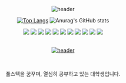 <div align="center">

![header](https://capsule-render.vercel.app/api?type=waving&color=006991&height=150&section=header&text=INSIDEPIXCE&fontColor=002361&fontSize=70&animation=fadeIn&fontAlignY=55)


[![Top Langs](https://github-readme-stats.vercel.app/api/top-langs/?username=insidepixce&exclude_repo=baseball-simulator&hide=python,html&layout=compact&theme=tokyonight)](https://github.com/insidepixce)
![Anurag's GitHub stats](https://github-readme-stats.vercel.app/api?username=insidepixce&show_icons=true&theme=tokyonight)


<div align="center">
<img src="https://img.shields.io/badge/github-181717?style=for-the-badge&logo=github&logoColor=white">
<img src="https://img.shields.io/badge/node.js-339933?style=for-the-badge&logo=nodedotjs&logoColor=white"/>
<img src="https://img.shields.io/badge/Python-3776AB?style=for-the-badge&logo=Python&logoColor=white">
<img src="https://img.shields.io/badge/html5-E34F26?style=for-the-badge&logo=html5&logoColor=white"> 
<img src="https://img.shields.io/badge/css-1572B6?style=for-the-badge&logo=css3&logoColor=white"> 
<img src="https://img.shields.io/badge/javascript-F7DF1E?style=for-the-badge&logo=javascript&logoColor=black"> 
<img src="https://img.shields.io/badge/mongoDB-47A248?style=for-the-badge&logo=MongoDB&logoColor=white">
<img src="https://img.shields.io/badge/express-000000?style=for-the-badge&logo=express&logoColor=white">
<img src="https://img.shields.io/badge/flask-000000?style=for-the-badge&logo=flask&logoColor=white">
<img src="https://img.shields.io/badge/bootstrap-7952B3?style=for-the-badge&logo=bootstrap&logoColor=white">
<img src="https://img.shields.io/badge/amazonaws-232F3E?style=for-the-badge&logo=amazonaws&logoColor=white">

<br>
<br>


<div text-align="center">

[![header](https://capsule-render.vercel.app/api?type=cylinder&color=515168&height=100&section=header&text=MOVETOMYBLOG&fontColor=ffffff&fontSize=70&animation=fadeIn&fontAlignY=55)](https://www.insidepixce.com/)


</div>
<br>
 
풀스텍을 꿈꾸며, 열심히 공부하고 있는 대학생입니다.
